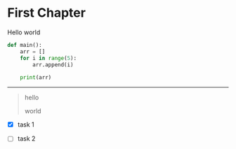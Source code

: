 # First Chapter

Hello world

```py
def main():
    arr = []
    for i in range(5):
        arr.append(i)
    
    print(arr)
```

---

> hello
>
> world

* [x] task 1
* [ ] task 2



